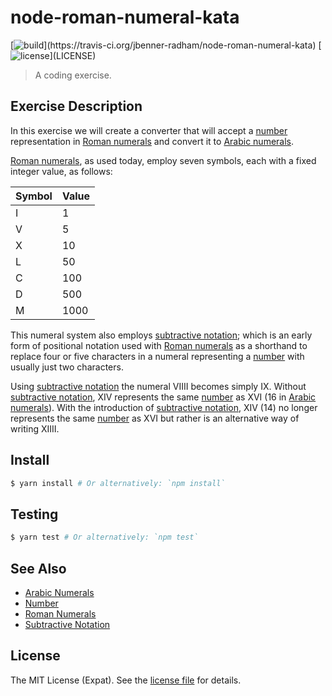 node-roman-numeral-kata
=======================
[![build](https://img.shields.io/travis/jbenner-radham/node-roman-numeral-kata.svg?)](https://travis-ci.org/jbenner-radham/node-roman-numeral-kata)
[![license](https://img.shields.io/github/license/jbenner-radham/node-roman-numeral-kata.svg?)](LICENSE)

> A coding exercise.

Exercise Description
--------------------
In this exercise we will create a converter that will accept a [number][NUMBER] representation in
[Roman numerals][ROMAN NUMERALS] and convert it to [Arabic numerals][ARABIC NUMERALS].

[Roman numerals][ROMAN NUMERALS], as used today, employ seven symbols, each with a fixed integer value, as follows:

| Symbol | Value |
| ------ | ----- |
| I      | 1     |
| V      | 5     |
| X      | 10    |
| L      | 50    |
| C      | 100   |
| D      | 500   |
| M      | 1000  |

This numeral system also employs [subtractive notation][SUBTRACTIVE NOTATION]; which is an early form of positional
notation used with [Roman numerals][ROMAN NUMERALS] as a shorthand to replace four or five characters in a numeral
representing a [number][NUMBER] with usually just two characters.

Using [subtractive notation][SUBTRACTIVE NOTATION] the numeral VIIII becomes simply IX. Without
[subtractive notation][SUBTRACTIVE NOTATION], XIV represents the same [number][NUMBER] as XVI (16 in
[Arabic numerals][ARABIC NUMERALS]). With the introduction of [subtractive notation][SUBTRACTIVE NOTATION], XIV (14) no
longer represents the same [number][NUMBER] as XVI but rather is an alternative way of writing XIIII.

Install
-------
```sh
$ yarn install # Or alternatively: `npm install`
```

Testing
-------
```sh
$ yarn test # Or alternatively: `npm test`
```

See Also
--------
- [Arabic Numerals][ARABIC NUMERALS]
- [Number][NUMBER]
- [Roman Numerals][ROMAN NUMERALS]
- [Subtractive Notation][SUBTRACTIVE NOTATION]

License
-------
The MIT License (Expat). See the [license file](LICENSE) for details.

[ARABIC NUMERALS]: https://en.wikipedia.org/wiki/Arabic_numerals
[NUMBER]: https://en.wikipedia.org/wiki/Number
[ROMAN NUMERALS]: https://en.wikipedia.org/wiki/Roman_numerals
[SUBTRACTIVE NOTATION]: https://en.wikipedia.org/wiki/Subtractive_notation
